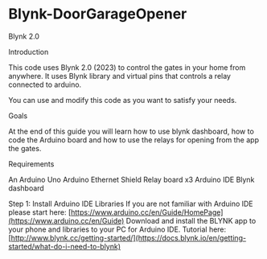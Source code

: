 # Blynk-DoorGarageOpener
Blynk 2.0

Introduction
    
This code uses Blynk 2.0 (2023) to control the gates in your home from anywhere.
It uses Blynk library and virtual pins that controls a relay connected to arduino.

You can use and modify this code as you want to satisfy your needs.

Goals
    
At the end of this guide you will learn how to use blynk dashboard, how to code the Arduino board and how to use the relays for opening from the app the gates.

Requirements
    
An Arduino Uno 
Arduino Ethernet Shield 
Relay board x3
Arduino IDE
Blynk dashboard

Step 1: Install Arduino IDE Libraries
If you are not familiar with Arduino IDE please start here: [https://www.arduino.cc/en/Guide/HomePage](https://www.arduino.cc/en/Guide)
Download and install the BLYNK app to your phone and libraries to your PC for Arduino IDE. Tutorial here: [http://www.blynk.cc/getting-started/](https://docs.blynk.io/en/getting-started/what-do-i-need-to-blynk)
    
